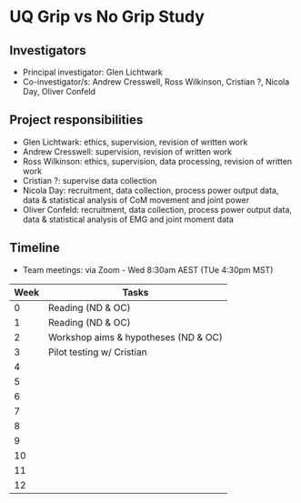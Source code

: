 # UQ Grip vs No Grip Study

## Investigators

* Principal investigator: Glen Lichtwark
* Co-investigator/s: Andrew Cresswell, Ross Wilkinson, Cristian ?, Nicola Day, Oliver Confeld

## Project responsibilities

* Glen Lichtwark: ethics, supervision, revision of written work
* Andrew Cresswell: supervision, revision of written work
* Ross Wilkinson: ethics, supervision, data processing, revision of written work
* Cristian ?: supervise data collection
* Nicola Day: recruitment, data collection, process power output data, data & statistical analysis of CoM movement and joint power
* Oliver Confeld: recruitment, data collection, process power output data, data & statistical analysis of EMG and joint moment data

## Timeline

* Team meetings: via Zoom - Wed 8:30am AEST (TUe 4:30pm MST)

Week | Tasks
--- | ---
0 | Reading (ND & OC)
1 | Reading (ND & OC)
2 | Workshop aims & hypotheses (ND & OC)
3 | Pilot testing w/ Cristian
4 | 
5 | 
6 | 
7 | 
8 | 
9 | 
10 | 
11 | 
12 | 
